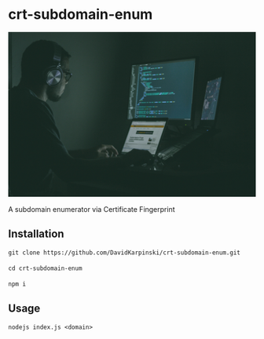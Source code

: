 # crt-subdomain-enum

![pic](picture.jpg)

A subdomain enumerator via Certificate Fingerprint

## Installation

```shell
git clone https://github.com/DavidKarpinski/crt-subdomain-enum.git

cd crt-subdomain-enum

npm i
```

## Usage

```shell
nodejs index.js <domain>
```
